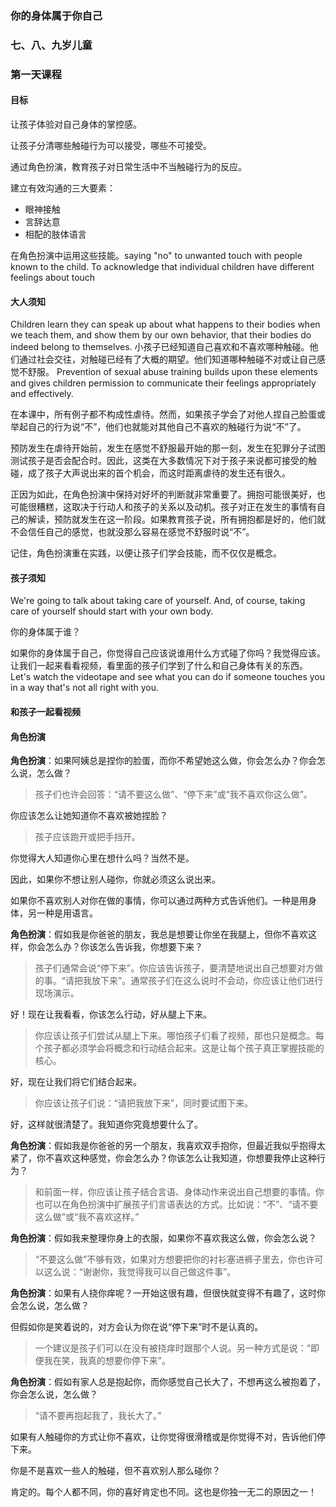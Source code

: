 ### 你的身体属于你自己

### 七、八、九岁儿童

### 第一天课程

#### 目标

让孩子体验对自己身体的掌控感。

让孩子分清哪些触碰行为可以接受，哪些不可接受。

通过角色扮演，教育孩子对日常生活中不当触碰行为的反应。

建立有效沟通的三大要素：

* 眼神接触
* 言辞达意
* 相配的肢体语言

在角色扮演中运用这些技能。saying "no" to unwanted touch with people known to the child.
To acknowledge that individual children have different feelings about touch

#### 大人须知

Children learn they can speak up about what happens to their bodies when we teach them, and show them by our own behavior, that their bodies do indeed belong to themselves. 小孩子已经知道自己喜欢和不喜欢哪种触碰。他们通过社会交往，对触碰已经有了大概的期望。他们知道哪种触碰不对或让自己感觉不舒服。 Prevention of sexual abuse training builds upon these elements and gives children permission to communicate their feelings appropriately and effectively.

在本课中，所有例子都不构成性虐待。然而，如果孩子学会了对他人捏自己脸蛋或举起自己的行为说“不”，他们也就能对其他自己不喜欢的触碰行为说“不”了。

预防发生在虐待开始前，发生在感觉不舒服最开始的那一刻，发生在犯罪分子试图测试孩子是否会配合时。因此，这类在大多数情况下对于孩子来说都可接受的触碰，成了孩子大声说出来的首个机会，而这时距离虐待的发生还有很久。

正因为如此，在角色扮演中保持对好坏的判断就非常重要了。拥抱可能很美好，也可能很糟糕，这取决于行动人和孩子的关系以及动机。孩子对正在发生的事情有自己的解读，预防就发生在这一阶段。如果教育孩子说，所有拥抱都是好的，他们就不会信任自己的感觉，也就没那么容易在感觉不舒服时说“不”。

记住，角色扮演重在实践，以便让孩子们学会技能，而不仅仅是概念。

#### 孩子须知

We're going to talk about taking care of yourself. And, of course, taking care of yourself should start with your own body.

你的身体属于谁？

如果你的身体属于自己，你觉得自己应该说谁用什么方式碰了你吗？我觉得应该。让我们一起来看看视频，看里面的孩子们学到了什么和自己身体有关的东西。Let's watch the videotape and see what you can do if someone touches you in a way that's not all right with you.

#### 和孩子一起看视频

#### 角色扮演

**角色扮演**：如果阿姨总是捏你的脸蛋，而你不希望她这么做，你会怎么办？你会怎么说，怎么做？

> 孩子们也许会回答：“请不要这么做”、“停下来”或“我不喜欢你这么做”。

你应该怎么让她知道你不喜欢被她捏脸？

> 孩子应该跑开或把手挡开。

你觉得大人知道你心里在想什么吗？当然不是。

因此，如果你不想让别人碰你，你就必须这么说出来。

如果你不喜欢别人对你在做的事情，你可以通过两种方式告诉他们。一种是用身体，另一种是用语言。

**角色扮演**：假如我是你爸爸的朋友，我总是想要让你坐在我腿上，但你不喜欢这样，你会怎么办？你该怎么告诉我，你想要下来？

> 孩子们通常会说“停下来”。你应该告诉孩子，要清楚地说出自己想要对方做的事。“请把我放下来”。通常孩子们在这么说时不会动，你应该让他们进行现场演示。

好！现在让我看看，你该怎么行动，好从腿上下来。

> 你应该让孩子们尝试从腿上下来。哪怕孩子们看了视频，那也只是概念。每个孩子都必须学会将概念和行动结合起来。这是让每个孩子真正掌握技能的核心。

好，现在让我们将它们结合起来。

> 你应该让孩子们说：“请把我放下来”，同时要试图下来。

好，这样就很清楚了。我知道你究竟想要什么了。

**角色扮演**：假如我是你爸爸的另一个朋友，我喜欢双手抱你，但最近我似乎抱得太紧了，你不喜欢这种感觉，你会怎么办？你该怎么让我知道，你想要我停止这种行为？

> 和前面一样，你应该让孩子结合言语、身体动作来说出自己想要的事情。你也可以在角色扮演中扩展孩子们言语表达的方式。比如说：“不”、“请不要这么做”或“我不喜欢这样。”

**角色扮演**：假如我来整理你身上的衣服，如果你不喜欢我这么做，你会怎么说？

> “不要这么做”不够有效，如果对方想要把你的衬衫塞进裤子里去，你也许可以这么说：“谢谢你，我觉得我可以自己做这件事”。

**角色扮演**：如果有人挠你痒呢？一开始这很有趣，但很快就变得不有趣了，这时你会怎么说，怎么做？

但假如你是笑着说的，对方会认为你在说“停下来”时不是认真的。

> 一个建议是孩子们可以在没有被挠痒时跟那个人说。另一种方式是说：“即便我在笑，我真的想要你停下来”。

**角色扮演**：假如有家人总是抱起你，而你感觉自己长大了，不想再这么被抱着了，你会怎么说，怎么做？

> “请不要再抱起我了，我长大了。”

如果有人触碰你的方式让你不喜欢，让你觉得很滑稽或是你觉得不对，告诉他们停下来。

你是不是喜欢一些人的触碰，但不喜欢别人那么碰你？

肯定的。每个人都不同，你的喜好肯定也不同。这也是你独一无二的原因之一！